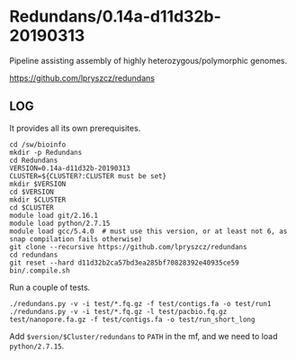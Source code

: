 Redundans/0.14a-d11d32b-20190313
================================

Pipeline assisting assembly of highly heterozygous/polymorphic genomes.

<https://github.com/lpryszcz/redundans>

LOG
---

It provides all its own prerequisites.

    cd /sw/bioinfo
    mkdir -p Redundans
    cd Redundans
    VERSION=0.14a-d11d32b-20190313
    CLUSTER=${CLUSTER?:CLUSTER must be set}
    mkdir $VERSION
    cd $VERSION
    mkdir $CLUSTER
    cd $CLUSTER
    module load git/2.16.1
    module load python/2.7.15
    module load gcc/5.4.0  # must use this version, or at least not 6, as snap compilation fails otherwise)
    git clone --recursive https://github.com/lpryszcz/redundans
    cd redundans
    git reset --hard d11d32b2ca57bd3ea285bf70828392e40935ce59
    bin/.compile.sh

Run a couple of tests.

    ./redundans.py -v -i test/*.fq.gz -f test/contigs.fa -o test/run1
    ./redundans.py -v -i test/*.fq.gz -l test/pacbio.fq.gz test/nanopore.fa.gz -f test/contigs.fa -o test/run_short_long

Add `$version/$Cluster/redundans` to `PATH` in the mf, and we need to load `python/2.7.15`. 

